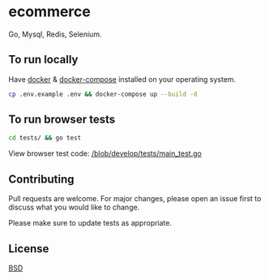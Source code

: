 # ecommerce

Go, Mysql, Redis, Selenium.

## To run locally

Have [docker](https://docs.docker.com/engine/install/) & [docker-compose](https://docs.docker.com/compose/install/) installed on your operating system.

```bash
cp .env.example .env && docker-compose up --build -d
```

## To run browser tests

```bash
cd tests/ && go test
```

View browser test code: [/blob/develop/tests/main_test.go](https://github.com/kkamara/go-ecommerce/blob/develop/tests/main_test.go)

## Contributing
Pull requests are welcome. For major changes, please open an issue first to discuss what you would like to change.

Please make sure to update tests as appropriate.

## License
[BSD](https://opensource.org/licenses/BSD-3-Clause)
